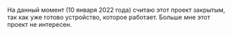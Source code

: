 На данный момент (10 января 2022 года) считаю этот проект закрытым, так как уже готово устройство, которое работает. Больше мне этот проект не интересен.
